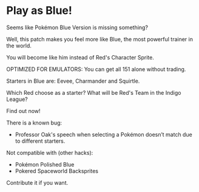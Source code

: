 # Play as Blue!
Seems like Pokémon Blue Version is missing something?

Well, this patch makes you feel more like Blue, the most powerful trainer in the world.

You will become like him instead of Red's Character Sprite.

OPTIMIZED FOR EMULATORS: You can get all 151 alone without trading.

Starters in Blue are: Eevee, Charmander and Squirtle.

Which Red choose as a starter? What will be Red's Team in the Indigo League?

Find out now!

There is a known bug:
- Professor Oak's speech when selecting a Pokémon doesn’t match due to different starters.

Not compatible with (other hacks):
- Pokémon Polished Blue
- Pokered Spaceworld Backsprites 

Contribute it if you want.
